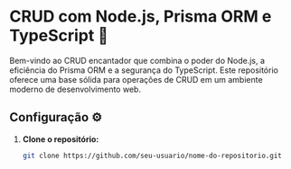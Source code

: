 # CRUD com Node.js, Prisma ORM e TypeScript 🚀

Bem-vindo ao CRUD encantador que combina o poder do Node.js, a eficiência do Prisma ORM e a segurança do TypeScript. Este repositório oferece uma base sólida para operações de CRUD em um ambiente moderno de desenvolvimento web.

## Configuração ⚙️

1. **Clone o repositório:**
   ```bash
   git clone https://github.com/seu-usuario/nome-do-repositorio.git
